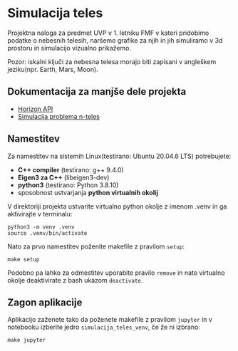 # Simulacija teles
Projektna naloga za predmet UVP v 1. letniku FMF v kateri pridobimo podatke o nebesnih telesih,
naršemo grafike za njih in jih simuliramo v 3d prostoru in simulacijo vizualno prikažemo.

Pozor: iskalni ključi za nebesna telesa morajo biti zapisani v angleškem jeziku(npr. Earth, Mars, Moon). 

## Dokumentacija za manjše dele projekta
- [Horizon API](dokumentacija/01_horizon_api.md)
- [Simulacija problema n-teles](dokumentacija/02_simulacija.md)

## Namestitev
Za namestitev na sistemih Linux(testirano: Ubuntu 20.04.6 LTS) potrebujete:
- **C++ compiler** (testirano: g++ 9.4.0)
- **Eigen3 za C++** (libeigen3-dev)
- **python3** (testirano: Python 3.8.10)
- sposobnost ustvarjanja **python virtualnih okolij**

V direktoriji projekta ustvarite virtualno python okolje z imenom .venv in ga aktivirajte v terminalu:
```
python3 -m venv .venv
source .venv/bin/activate
```
Nato za prvo namestitev poženite makefile z pravilom `setup`:
```
make setup
```
Podobno pa lahko za odmestitev uporabite pravilo `remove` in nato virtualno okolje deaktivirate z bash ukazom `deactivate`.

## Zagon aplikacije
Aplikacijo zaženete tako da poženete makefile z pravilom `jupyter` in v notebooku izberite jedro `simulacija_teles_venv`, če že ni izbrano:
```
make jupyter
```

